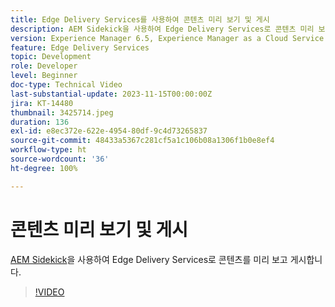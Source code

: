 ```yaml
---
title: Edge Delivery Services를 사용하여 콘텐츠 미리 보기 및 게시
description: AEM Sidekick을 사용하여 Edge Delivery Services로 콘텐츠 미리 보기 및 게시
version: Experience Manager 6.5, Experience Manager as a Cloud Service
feature: Edge Delivery Services
topic: Development
role: Developer
level: Beginner
doc-type: Technical Video
last-substantial-update: 2023-11-15T00:00:00Z
jira: KT-14480
thumbnail: 3425714.jpeg
duration: 136
exl-id: e8ec372e-622e-4954-80df-9c4d73265837
source-git-commit: 48433a5367c281cf5a1c106b08a1306f1b0e8ef4
workflow-type: ht
source-wordcount: '36'
ht-degree: 100%

---
```


# 콘텐츠 미리 보기 및 게시

[AEM Sidekick](./sidekick.md)을 사용하여 Edge Delivery Services로 콘텐츠를 미리 보고 게시합니다.

>[!VIDEO](https://video.tv.adobe.com/v/3425714/?learn=on)

